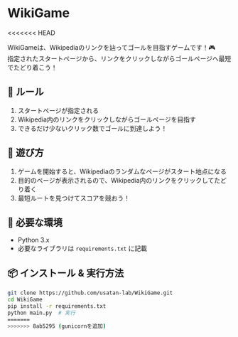 # WikiGame
<<<<<<< HEAD

WikiGameは、Wikipediaのリンクを辿ってゴールを目指すゲームです！🎮  
指定されたスタートページから、リンクをクリックしながらゴールページへ最短でたどり着こう！

## 🎯 ルール
1. スタートページが指定される
2. Wikipedia内のリンクをクリックしながらゴールページを目指す
3. できるだけ少ないクリック数でゴールに到達しよう！

## 🚀 遊び方
1. ゲームを開始すると、Wikipediaのランダムなページがスタート地点になる
2. 目的のページが表示されるので、Wikipedia内のリンクをクリックしてたどり着く
3. 最短ルートを見つけてスコアを競おう！

## 🔧 必要な環境
- Python 3.x
- 必要なライブラリは `requirements.txt` に記載

## 📦 インストール & 実行方法
```bash
git clone https://github.com/usatan-lab/WikiGame.git
cd WikiGame
pip install -r requirements.txt
python main.py  # 実行
=======
>>>>>>> 8ab5295 (gunicornを追加)
